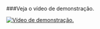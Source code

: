 ###Veja o vídeo de demonstração.

[![Vídeo de demonstração.](http://img.youtube.com/vi/FC2mA8n2__8/0.jpg)](http://www.youtube.com/watch?v=FC2mA8n2__8 "Vídeo de demonstração.")